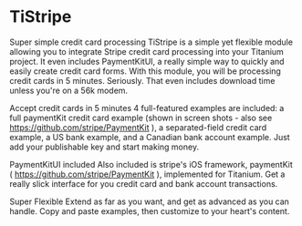 TiStripe
========

Super simple credit card processing
TiStripe is a simple yet flexible module allowing you to integrate Stripe credit card processing into your Titanium project. It even includes PaymentKitUI, a really simple way to quickly and easily create credit card forms. With this module, you will be processing credit cards in 5 minutes. Seriously. That even includes download time unless you're on a 56k modem.

Accept credit cards in 5 minutes
4 full-featured examples are included: a full paymentKit credit card example (shown in screen shots - also see https://github.com/stripe/PaymentKit ), a separated-field credit card example, a US bank example, and a Canadian bank account example. Just add your publishable key and start making money.

PaymentKitUI included
Also included is stripe's iOS framework, paymentKit ( https://github.com/stripe/PaymentKit ), implemented for Titanium. Get a really slick interface for you credit card and bank account transactions.

Super Flexible
Extend as far as you want, and get as advanced as you can handle. Copy and paste examples, then customize to your heart's content.
